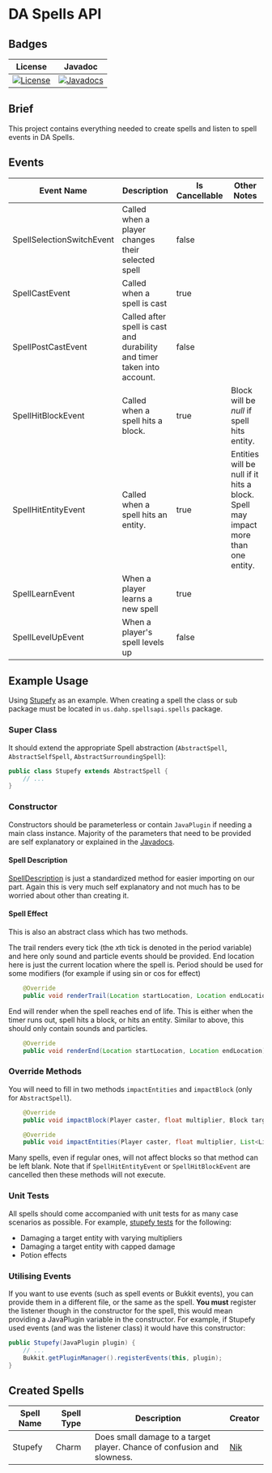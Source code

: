# DA Spells API

## Badges
| License | Javadoc |
| ------- | ------- |
| [![License](https://img.shields.io/github/license/DAHP-MC/Spells-Api)](LICENSE)| [![Javadocs](https://img.shields.io/badge/Javadocs-0.0.1.SNAPSHOT-orange.svg)](https://dahp-mc.github.io/Spells-Api/index.html) |

## Brief
This project contains everything needed to create spells and listen to spell events in DA Spells.

## Events 
| Event Name | Description | Is Cancellable | Other Notes |
| ---------- | ----------- | -------------- | ----------- |
| SpellSelectionSwitchEvent | Called when a player changes their selected spell | false | |
| SpellCastEvent | Called when a spell is cast | true | |
| SpellPostCastEvent | Called after spell is cast and durability and timer taken into account. | false | |
| SpellHitBlockEvent | Called when a spell hits a block. | true | Block will be _null_ if spell hits entity. |
| SpellHitEntityEvent | Called when a spell hits an entity. | true | Entities will be null if it hits a block. Spell may impact more than one entity. |
| SpellLearnEvent | When a player learns a new spell | true | |
| SpellLevelUpEvent | When a player's spell levels up | false | |

## Example Usage
Using [Stupefy](https://github.com/DAHP-MC/Spells-Api/blob/master/src/main/java/us/dahp/spellsapi/spells/Stupefy.java) as an example.
When creating a spell the class or sub package must be located in `us.dahp.spellsapi.spells` package.

### Super Class
It should extend the appropriate Spell abstraction (`AbstractSpell`, `AbstractSelfSpell`, `AbstractSurroundingSpell`):
```java
public class Stupefy extends AbstractSpell {
    // ...
}
```

### Constructor
Constructors should be parameterless or contain `JavaPlugin` if needing a main class instance.
Majority of the parameters that need to be provided are self explanatory or explained in the [Javadocs](https://dahp-mc.github.io/Spells-Api/index.html).

#### Spell Description
[SpellDescription](https://github.com/DAHP-MC/Spells-Api/blob/master/src/main/java/us/dahp/spellsapi/models/SpellDiscussion.java) is just a standardized method for easier importing on our part.
Again this is very much self explanatory and not much has to be worried about other than creating it.
 
#### Spell Effect
This is also an abstract class which has two methods.

The trail renders every tick (the *x*th tick is denoted in the period variable) and here only sound and particle events should be provided.
End location here is just the current location where the spell is. Period should be used for some modifiers (for example if using sin or cos for effect)
```java
    @Override
    public void renderTrail(Location startLocation, Location endLocation, long period) { }
```

End will render when the spell reaches end of life. This is either when the timer runs out, spell hits a block, or hits an entity.
Similar to above, this should only contain sounds and particles.
```java
    @Override
    public void renderEnd(Location startLocation, Location endLocation) { }
```
### Override Methods
You will need to fill in two methods `impactEntities` and `impactBlock` (only for `AbstractSpell`).
```java
    @Override
    public void impactBlock(Player caster, float multiplier, Block targetBlock) { }
```

```java
    @Override
    public void impactEntities(Player caster, float multiplier, List<LivingEntity> entities) { }
```

Many spells, even if regular ones, will not affect blocks so that method can be left blank.
Note that if `SpellHitEntityEvent` or `SpellHitBlockEvent` are cancelled then these methods will not execute.

### Unit Tests
All spells should come accompanied with unit tests for as many case scenarios as possible. For example, [stupefy tests](https://github.com/DAHP-MC/Spells-Api/blob/master/src/test/java/us/dahp/spellsapi/spells/StupefyTest.java) for the following:

 - Damaging a target entity with varying multipliers
 - Damaging a target entity with capped damage
 - Potion effects
 
### Utilising Events
If you want to use events (such as spell events or Bukkit events), you can provide them in a different file, or the same as the spell.
**You must** register the listener though in the constructor for the spell, this would mean providing a JavaPlugin variable in the constructor.
For example, if Stupefy used events (and was the listener class) it would have this constructor:
```java
public Stupefy(JavaPlugin plugin) {
    // ...
    Bukkit.getPluginManager().registerEvents(this, plugin);
}
```

## Created Spells
| Spell Name | Spell Type | Description | Creator |
| ---------- | ---------- | ----------- | ------- |
| Stupefy    | Charm       | Does small damage to a target player. Chance of confusion and slowness. | [Nik](https://github.com/sirNikolai) |